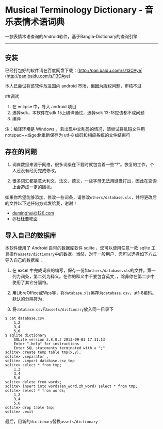 # Musical Terminology Dictionary - 音乐表情术语词典

一款表情术语查询的Android软件，基于Bangla-Dictionary的查询引擎

------------

## 安装

已经打包好的软件请在百度网盘下载：[http://pan.baidu.com/s/13OAye](http://pan.baidu.com/s/13OAye)

本人已尝试将该软件放进国内 android 市场，但因为版权问题，审核不过

##调试

1. 在 eclipse 中，导入 android 项目
2. 选择sdk，本软件在sdk 15上编译通过，选择sdk 13-18应该都不成问题
3. 编译

注：编译环境是 Windows ，若出现中文乱码的情况，请尝试将乱码文件用notepad++或gedit重新保存为 utf-8 编码和相应系统的文件结束符

## 存在的问题

1. 词典数据来源于网络，很多词条在下载时就包含着一些“?”。恢复的工作，个人还没有经历完成修改。

2. 很多词汇都是意大利文、法文、德文，一些字母无法用键盘打出，因此在查询上会造成一定的困扰。

如果你希望能够添加、修改一些词条，请修改`others/database.xls`，并将更改后的文件以下述任何方式发给我，谢谢！

+ duminghui@126.com
+ @杜杜要吃面

## 导入自己的数据库

本软件使用了 Android 自带的数据库软件 sqlite ，您可以使用任意一款 sqlite 工具操作`assets/dictionary`中的数据。当然，对于一般用户，您可以选择如下方式导入自己的数据库：

1. 在 excel 中完成词典的编写，保存一份如`others/database.xls`的文件。第一列为词条，第二列为释义。在你的释义中不要包含英文`,`，除非你在第二步中使用了其它分隔符。

2. 用LibreOffice或Wps等，将`database.xls`另存为`database.csv`，utf-8编码。默认的分隔符为`,`

3. 将`database.csv`和`assets/dictionary`放入同一目录下  
````
$ cat database.csv
    1,2
    3,4
    5,6
$ sqlite dictionary
    SQLite version 3.8.0.2 2013-09-03 17:11:13
    Enter ".help" for instructions
    Enter SQL statements terminated with a ";"
sqlite> create temp table tmp(x,y);
sqlite> .separator ,
sqlite> .import database.csv tmp
sqlite> select * from tmp;
    1,2
    3,4
    5,6
sqlite> delete from words;
sqlite> insert into words(en_word,zh_word) select * from tmp; 
sqlite> select * from words;
    1,2
    3,4
    5,6
sqlite> drop table tmp; 
sqlite> .exit
````
最后，用新的`dictionary`替换`assets/dictionary`
